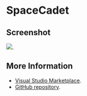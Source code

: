 # SpaceCadet



## Screenshot
![](https://raw.githubusercontent.com/gerane/VSCodeThemes/master/gerane.Theme-SpaceCadet/screenshot.png).


## More Information
* [Visual Studio Marketplace](https://marketplace.visualstudio.com/items/gerane.Theme-SpaceCadet).
* [GitHub repository](https://github.com/gerane/VSCodeThemes).
